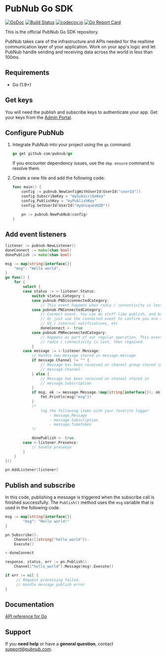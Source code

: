 # PubNub Go SDK

[![GoDoc](https://godoc.org/github.com/pubnub/go?status.svg)](https://godoc.org/github.com/pubnub/go)
[![Build Status](https://travis-ci.com/pubnub/go.svg?branch=master)](https://travis-ci.com/pubnub/go)
[![codecov.io](https://codecov.io/github/pubnub/go/coverage.svg)](https://codecov.io/github/pubnub/go)
[![Go Report Card](https://goreportcard.com/badge/github.com/pubnub/go)](https://goreportcard.com/report/github.com/pubnub/go)

This is the official PubNub Go SDK repository.

PubNub takes care of the infrastructure and APIs needed for the realtime communication layer of your application. Work on your app's logic and let PubNub handle sending and receiving data across the world in less than 100ms.

## Requirements

* Go (1.9+)

## Get keys

You will need the publish and subscribe keys to authenticate your app. Get your keys from the [Admin Portal](https://dashboard.pubnub.com/).

## Configure PubNub

1. Integrate PubNub into your project using the `go` command:

    ```go
    go get github.com/pubnub/go
    ```

    If you encounter dependency issues, use the `dep ensure` command to resolve them.

1. Create a new file and add the following code:

    ```go
    func main() {
        config := pubnub.NewConfigWithUserId(UserId("userId"))
        config.SubscribeKey = "mySubscribeKey"
        config.PublishKey = "myPublishKey"
        config.SetUserId(UserId("myUniqueUUID"))

        pn := pubnub.NewPubNub(config)
    }
    ```

## Add event listeners

```go
listener := pubnub.NewListener()
doneConnect := make(chan bool)
donePublish := make(chan bool)

msg := map[string]interface{}{
    "msg": "Hello world",
}
go func() {
    for {
        select {
        case status := <-listener.Status:
            switch status.Category {
            case pubnub.PNDisconnectedCategory:
                // This event happens when radio / connectivity is lost
            case pubnub.PNConnectedCategory:
                // Connect event. You can do stuff like publish, and know you'll get it.
                // Or just use the connected event to confirm you are subscribed for
                // UI / internal notifications, etc
                doneConnect <- true
            case pubnub.PNReconnectedCategory:
                // Happens as part of our regular operation. This event happens when
                // radio / connectivity is lost, then regained.
            }
        case message := <-listener.Message:
            // Handle new message stored in message.message
            if message.Channel != "" {
                // Message has been received on channel group stored in
                // message.Channel
            } else {
                // Message has been received on channel stored in
                // message.Subscription
            }
            if msg, ok := message.Message.(map[string]interface{}); ok {
                fmt.Println(msg["msg"])
            }
            /*
                log the following items with your favorite logger
                    - message.Message
                    - message.Subscription
                    - message.Timetoken
            */

            donePublish <- true
        case <-listener.Presence:
            // handle presence
        }
    }
}()

pn.AddListener(listener)
```

## Publish and subscribe

In this code, publishing a message is triggered when the subscribe call is finished successfully. The `Publish()` method uses the `msg` variable that is used in the following code.

```go
msg := map[string]interface{}{
        "msg": "Hello world!"
}

pn.Subscribe().
    Channels([]string{"hello_world"}).
    Execute()

<-doneConnect

response, status, err := pn.Publish().
    Channel("hello_world").Message(msg).Execute()

if err != nil {
     // Request processing failed.
     // Handle message publish error
}
```

## Documentation

[API reference for Go](https://www.pubnub.com/docs/go/pubnub-go-sdk-v4)

## Support

If you **need help** or have a **general question**, contact <support@pubnub.com>.
